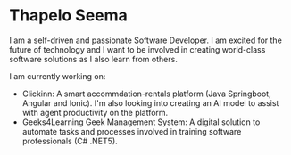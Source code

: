 # Thapelo Seema 
I am a self-driven and passionate Software Developer. I am excited for the future of technology and I want to be involved in creating world-class software solutions as I also learn from others.

I am currently working on:
- Clickinn: A smart accommdation-rentals platform (Java Springboot, Angular and Ionic). I'm also looking into creating an AI model to assist with agent productivity on the platform.
- Geeks4Learning Geek Management System: A digital solution to automate tasks and processes involved in training software professionals (C# .NET5).
